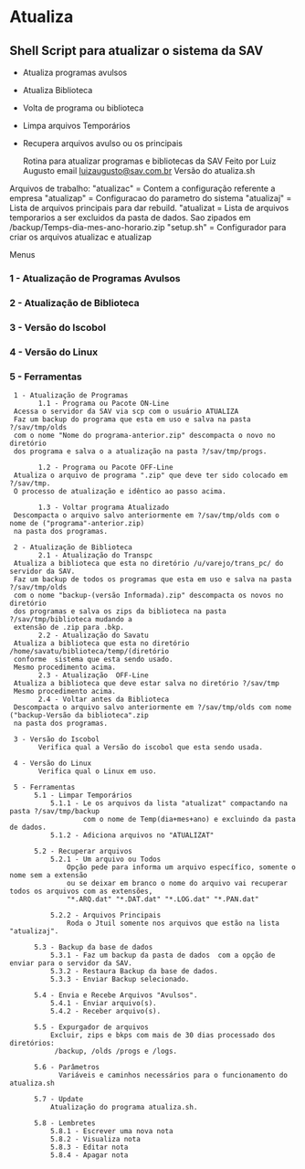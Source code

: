 # Atualiza

## Shell Script para atualizar o sistema da SAV

- Atualiza programas avulsos
- Atualiza Biblioteca
- Volta de programa ou biblioteca
- Limpa arquivos Temporários
- Recupera arquivos avulso ou os principais

    Rotina para atualizar programas e bibliotecas da SAV
    Feito por Luiz Augusto
    email [luizaugusto@sav.com.br](mailto:luizaugusto@sav.com.br)
    Versão do atualiza.sh

Arquivos de trabalho:
"atualizac"  = Contem a configuração referente a empresa
"atualizap"  = Configuracao do parametro do sistema
"atualizaj"  = Lista de arquivos principais para dar rebuild.
"atualizat   = Lista de arquivos temporarios a ser excluidos da pasta de dados.
              Sao zipados em /backup/Temps-dia-mes-ano-horario.zip
"setup.sh"   = Configurador para criar os arquivos atualizac e atualizap

Menus

### 1 - Atualização de Programas Avulsos

### 2 - Atualização de Biblioteca

### 3 - Versão do Iscobol

### 4 - Versão do Linux

### 5 - Ferramentas

     1 - Atualização de Programas                                                                           
           1.1 - Programa ou Pacote ON-Line                                                                                    
     Acessa o servidor da SAV via scp com o usuário ATUALIZA                                                
     Faz um backup do programa que esta em uso e salva na pasta ?/sav/tmp/olds                              
     com o nome "Nome do programa-anterior.zip" descompacta o novo no diretório                             
     dos programa e salva o a atualização na pasta ?/sav/tmp/progs.

           1.2 - Programa ou Pacote OFF-Line                                                                                   
     Atualiza o arquivo de programa ".zip" que deve ter sido colocado em ?/sav/tmp.                         
     O processo de atualização e idêntico ao passo acima.                                                   

           1.3 - Voltar programa Atualizado                                                                 
     Descompacta o arquivo salvo anteriormente em ?/sav/tmp/olds com o nome de ("programa"-anterior.zip)    
     na pasta dos programas.

     2 - Atualização de Biblioteca                                                                          
           2.1 - Atualização do Transpc                                                                     
     Atualiza a biblioteca que esta no diretório /u/varejo/trans_pc/ do servidor da SAV.                    
     Faz um backup de todos os programas que esta em uso e salva na pasta ?/sav/tmp/olds                    
     com o nome "backup-(versão Informada).zip" descompacta os novos no diretório                           
     dos programas e salva os zips da biblioteca na pasta ?/sav/tmp/biblioteca mudando a                    
     extensão de .zip para .bkp.                                                                            
           2.2 - Atualização do Savatu                                                                      
     Atualiza a biblioteca que esta no diretório /home/savatu/biblioteca/temp/(diretório                    
     conforme  sistema que esta sendo usado.                                                                
     Mesmo procedimento acima.                                                                              
           2.3 - Atualização  OFF-Line                                                                      
     Atualiza a biblioteca que deve estar salva no diretório ?/sav/tmp                                      
     Mesmo procedimento acima.                                                                              
           2.4 - Voltar antes da Biblioteca                                                                 
     Descompacta o arquivo salvo anteriormente em ?/sav/tmp/olds com nome ("backup-Versão da biblioteca".zip
     na pasta dos programas.                                                                                

     3 - Versão do Iscobol                                                                                  
           Verifica qual a Versão do iscobol que esta sendo usada.                                          

     4 - Versão do Linux                                                                                    
           Verifica qual o Linux em uso.                                                                    

     5 - Ferramentas                                                                                        
          5.1 - Limpar Temporários                                                                          
              5.1.1 - Le os arquivos da lista "atualizat" compactando na pasta ?/sav/tmp/backup             
                      com o nome de Temp(dia+mes+ano) e excluindo da pasta de dados.                        
              5.1.2 - Adiciona arquivos no "ATUALIZAT"                                                      

          5.2 - Recuperar arquivos                                                                          
              5.2.1 - Um arquivo ou Todos                                                                   
                  Opção pede para informa um arquivo específico, somente o nome sem a extensão              
                  ou se deixar em branco o nome do arquivo vai recuperar todos os arquivos com as extensões,
                  "*.ARQ.dat" "*.DAT.dat" "*.LOG.dat" "*.PAN.dat"                                           

              5.2.2 - Arquivos Principais                                                                   
                  Roda o Jtuil somente nos arquivos que estão na lista "atualizaj".

          5.3 - Backup da base de dados                                                                     
              5.3.1 - Faz um backup da pasta de dados  com a opção de enviar para o servidor da SAV.
              5.3.2 - Restaura Backup da base de dados.
              5.3.3 - Enviar Backup selecionado.

          5.4 - Envia e Recebe Arquivos "Avulsos".
              5.4.1 - Enviar arquivo(s).
              5.4.2 - Receber arquivo(s).

          5.5 - Expurgador de arquivos                                                                      
              Excluir, zips e bkps com mais de 30 dias processado dos diretórios:                           
               /backup, /olds /progs e /logs.

          5.6 - Parâmetros
                Variáveis e caminhos necessários para o funcionamento do atualiza.sh                         

          5.7 - Update 
              Atualização do programa atualiza.sh.

          5.8 - Lembretes
              5.8.1 - Escrever uma nova nota
              5.8.2 - Visualiza nota 
              5.8.3 - Editar nota
              5.8.4 - Apagar nota
              
